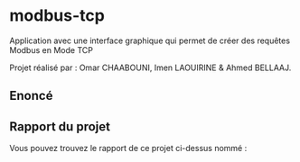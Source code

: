 # modbus-tcp
Application avec  une interface graphique qui permet de créer des requêtes Modbus en Mode TCP

Projet réalisé par : Omar CHAABOUNI, Imen LAOUIRINE & Ahmed BELLAAJ.

## Enoncé


## Rapport du projet
Vous pouvez trouvez le rapport de ce projet ci-dessus nommé :
